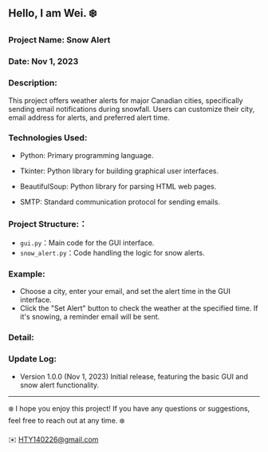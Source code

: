 ## Hello, I am Wei. ❄️


### Project Name:  Snow Alert

### Date:  Nov 1, 2023

### Description:
This project offers weather alerts for major Canadian cities, specifically sending email notifications during snowfall. Users can customize their city, email address for alerts, and preferred alert time.

### Technologies Used:
- Python: Primary programming language.
  
- Tkinter: Python library for building graphical user interfaces.
  
- BeautifulSoup: Python library for parsing HTML web pages.
  
- SMTP: Standard communication protocol for sending emails.
  

### Project Structure:：
- `gui.py`：Main code for the GUI interface.
- `snow_alert.py`：Code handling the logic for snow alerts.


### Example:
- Choose a city, enter your email, and set the alert time in the GUI interface.
- Click the "Set Alert" button to check the weather at the specified time. If it's snowing, a reminder email will be sent.


### Detail:


### Update Log:
- Version 1.0.0 (Nov 1, 2023)
Initial release, featuring the basic GUI and snow alert functionality.


***

❄️ I hope you enjoy this project! If you have any questions or suggestions, feel free to reach out at any time. ❄️

✉️ HTY140226@gmail.com



